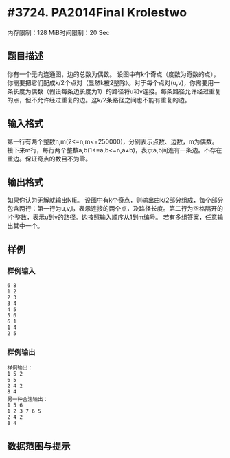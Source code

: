 # #3724. PA2014Final Krolestwo

内存限制：128 MiB时间限制：20 Sec

## 题目描述

你有一个无向连通图，边的总数为偶数。
设图中有k个奇点（度数为奇数的点），你需要把它们配成k/2个点对（显然k被2整除）。对于每个点对(u,v)，你需要用一条长度为偶数（假设每条边长度为1）的路径将u和v连接。每条路径允许经过重复的点，但不允许经过重复的边。这k/2条路径之间也不能有重复的边。

## 输入格式

第一行有两个整数n,m(2<=n,m<=250000)，分别表示点数、边数，m为偶数。
接下来m行，每行两个整数a,b(1<=a,b<=n,a&ne;b)，表示a,b间连有一条边。不存在重边。保证奇点的数目不为零。

## 输出格式

如果你认为无解就输出NIE。
设图中有k个奇点，则输出由k/2部分组成，每个部分包含两行：第一行为u,v,l，表示连接的两个点，及路径长度。第二行为空格隔开的l个整数，表示u到v的路径。边按照输入顺序从1到m编号。
若有多组答案，任意输出其中一个。

## 样例

### 样例输入

    
    6 8
    1 2
    2 3
    3 4
    4 5
    5 6
    6 1
    1 4
    2 5
    

### 样例输出

    
    样例输出：
    1 5 2
    6 5
    2 4 2
    8 4
    另一种合法输出：
    1 5 6
    1 2 3 7 6 5
    2 4 2
    8 4
    
    

## 数据范围与提示
